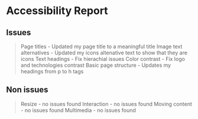 # Accessibility Report

## Issues
> Page titles - Updated my page title to a meaningful title
> Image text alternatives -  Updated my icons altenative text to show that they are icons
> Text headings - Fix hierachial issues
> Color contrast - Fix logo and technologies contrast
> Basic page structure - Updates my headings from p to h tags

## Non issues
> Resize - no issues found
> Interaction - no issues found
> Moving content - no issues found
> Multimedia - no issues found